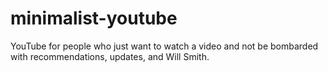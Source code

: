 # minimalist-youtube
YouTube for people who just want to watch a video and not be bombarded with recommendations, updates, and Will Smith.
